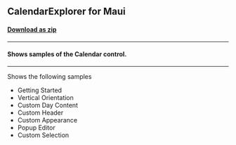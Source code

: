 ## CalendarExplorer for Maui
#### [Download as zip](https://grapecity.github.io/DownGit/#/home?url=https://github.com/GrapeCity/ComponentOne-MAUI-Samples/tree/main/Calendar/CalendarExplorer)
____
#### Shows samples of the Calendar control.
____
Shows the following samples


* Getting Started
* Vertical Orientation
* Custom Day Content
* Custom Header
* Custom Appearance
* Popup Editor
* Custom Selection
